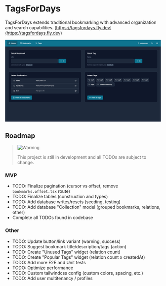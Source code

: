 # TagsForDays

TagsForDays extends traditional bookmarking with advanced organization and search capabilities. [https://tagsfordays.fly.dev](https://tagsfordays.fly.dev)

![Screenshot of the homepage](./public/favicons/screenshot-wide.png)

## Roadmap

> <picture>
>   <source media="(prefers-color-scheme: light)" srcset="https://raw.githubusercontent.com/Mqxx/GitHub-Markdown/main/blockquotes/badge/light-theme/warning.svg">
>   <img alt="Warning" src="https://raw.githubusercontent.com/Mqxx/GitHub-Markdown/main/blockquotes/badge/dark-theme/warning.svg">
> </picture><br>
>
> This project is still in development and all TODOs are subject to change.

### MVP

- TODO: Finalize pagination (cursor vs offset, remove `bookmarks.offset.tsx` route)
- TODO: Finalize tables (construction and types)
- TODO: Add database writes/resets (seeding, testing)
- TODO: Add database "Collection" model (grouped bookmarks, relations, other)
- Complete all TODOs found in codebase

### Other

- TODO: Update button/link variant (warning, success)
- TODO: Suggest bookmark title/description/tags (action)
- TODO: Create "Unused Tags" widget (relation count)
- TODO: Create "Popular Tags" widget (relation count x createdAt)
- TODO: Add more E2E and Unit tests
- TODO: Optimize performance
- TODO: Custom tailwindcss config (custom colors, spacing, etc.)
- TODO: Add user multitenancy / profiles
